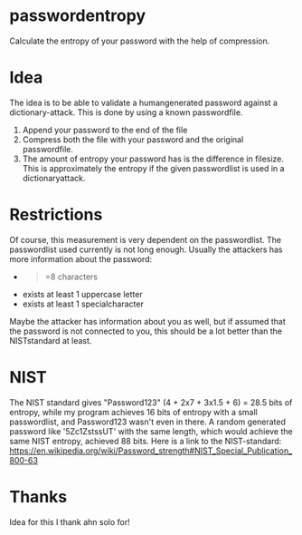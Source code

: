 # passwordentropy
Calculate the entropy of your password with the help of compression.

# Idea
The idea is to be able to validate a humangenerated password against a dictionary-attack.
This is done by using a known passwordfile.

1. Append your password to the end of the file
2. Compress both the file with your password and the original passwordfile. 
3. The amount of entropy your password has is the difference in filesize. This is approximately the entropy if the given passwordlist is used in a dictionaryattack. 

# Restrictions
Of course, this measurement is very dependent on the passwordlist. The passwordlist used currently is not long enough.
Usually the attackers has more information about the password:
* >=8 characters
* exists at least 1 uppercase letter
* exists at least 1 specialcharacter

Maybe the attacker has information about you as well, but if assumed that the password is not connected to you, this should be a lot better than the NISTstandard at least. 

# NIST
The NIST standard gives "Password123" (4 + 2x7 + 3x1.5 + 6) = 28.5 bits of entropy, while my program achieves 16 bits of entropy with a small passwordlist, and Password123 wasn't even in there. A random generated password like '5Zc1ZstssUT' with the same length, which would achieve the same NIST entropy, achieved 88 bits. 
Here is a link to the NIST-standard: https://en.wikipedia.org/wiki/Password_strength#NIST_Special_Publication_800-63

# Thanks
Idea for this I thank ahn solo for!

